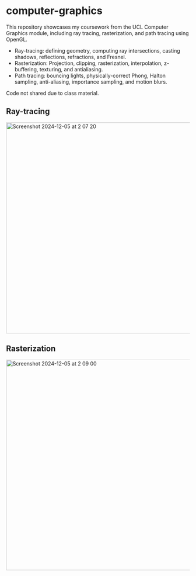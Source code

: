 # computer-graphics
This repository showcases my coursework from the UCL Computer Graphics module, including ray tracing, rasterization, and path tracing using OpenGL.

- Ray-tracing: defining geometry, computing ray intersections, casting shadows, reflections, refractions, and Fresnel.
- Rasterization: Projection, clipping, rasterization, interpolation, z-buffering, texturing, and antialiasing.
- Path tracing: bouncing lights, physically-correct Phong, Halton sampling, anti-aliasing, importance sampling, and motion blurs.

Code not shared due to class material. 

## Ray-tracing 
<img width="577" alt="Screenshot 2024-12-05 at 2 07 20" src="https://github.com/user-attachments/assets/9919975a-57b0-4afc-acd9-67385e4fb9be">

## Rasterization
<img width="576" alt="Screenshot 2024-12-05 at 2 09 00" src="https://github.com/user-attachments/assets/ec9991a4-9907-49a4-a23b-fdb0c813bad0">
